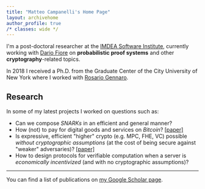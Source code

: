 ```yaml
---
title: "Matteo Campanelli's Home Page"
layout: archivehome
author_profile: true
/* classes: wide */
---
```



I'm a post-doctoral researcher at the [IMDEA Software Institute](https://software.imdea.org/index.html), currently working with
[Dario Fiore](http://www.dariofiore.it/) on **probabilistic proof systems** and other **cryptography**-related topics.

In 2018 I received a Ph.D. from the Graduate Center of the City University of New York where I worked with [Rosario Gennaro](http://www-cs.ccny.cuny.edu/~rosario/).

## Research

In some of my latest projects I worked on questions such as:
- Can we compose *SNARKs* in an efficient and general manner?
- How (not) to pay for digital goods and services on *Bitcoin*? [[paper]](https://eprint.iacr.org/2017/566)
- Is expressive, efficient "higher" crypto (e.g. MPC, FHE, VC) possible *without cryptographic assumptions* (at the cost of being secure against "weaker" adversaries)? [[paper]](https://eprint.iacr.org/2018/297)
- How to design protocols  for verifiable computation when a server is *economically incentivized* (and with no cryptographic assumptions)?


***
You can find a list of publications on [my Google Scholar page](https://scholar.google.com/citations?user=8xba6isAAAAJ&hl=en&oi=ao).

